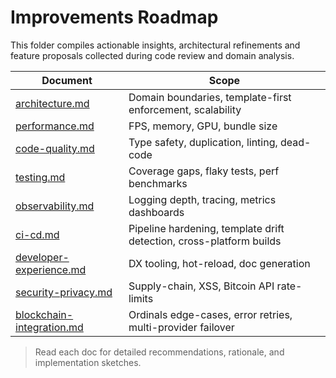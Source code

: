 # Improvements Roadmap

This folder compiles actionable insights, architectural refinements and feature proposals collected during code review and domain analysis.

| Document                                                 | Scope                                                               |
| -------------------------------------------------------- | ------------------------------------------------------------------- |
| [architecture.md](./architecture.md)                     | Domain boundaries, template-first enforcement, scalability          |
| [performance.md](./performance.md)                       | FPS, memory, GPU, bundle size                                       |
| [code-quality.md](./code-quality.md)                     | Type safety, duplication, linting, dead-code                        |
| [testing.md](./testing.md)                               | Coverage gaps, flaky tests, perf benchmarks                         |
| [observability.md](./observability.md)                   | Logging depth, tracing, metrics dashboards                          |
| [ci-cd.md](./ci-cd.md)                                   | Pipeline hardening, template drift detection, cross-platform builds |
| [developer-experience.md](./developer-experience.md)     | DX tooling, hot-reload, doc generation                              |
| [security-privacy.md](./security-privacy.md)             | Supply-chain, XSS, Bitcoin API rate-limits                          |
| [blockchain-integration.md](./blockchain-integration.md) | Ordinals edge-cases, error retries, multi-provider failover         |

> Read each doc for detailed recommendations, rationale, and implementation sketches.

